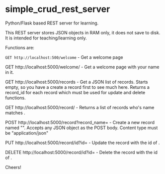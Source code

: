 # simple_crud_rest_server
Python/Flask based REST server for learning.

This REST server stores JSON objects in RAM only, it does not save to disk. It is intended for teaching/learning only. 

Functions are:

  `GET http://localhost:500/welcome` - Get a welcome page

  GET http://localhost:5000/welcome/<name> - Get a welcome page with your name in it.
  
  GET http://localhost:5000/records - Get a JSON list of records. Starts empty, so you have a create a record first to see much here.
                                    Returns a record_id for each record which must be used for update and delete functions.
  
  GET http://localhost:5000/record/<name> - Returns a list of records who's name matches <name>.
 
  POST http://localhost:5000/record?record_name=<name> - Create a new record named "<name>". Accepts any JSON object as the POST body. Content type
                                                        must be "application/json"
  
  PUT http://localhost:5000/record/id?id=<id> - Update the record with the id of <id>.
  
  DELETE http://localhost:5000/record/id?id=<id> - Delete the record with the id of <id>. 
  
  
Cheers!
